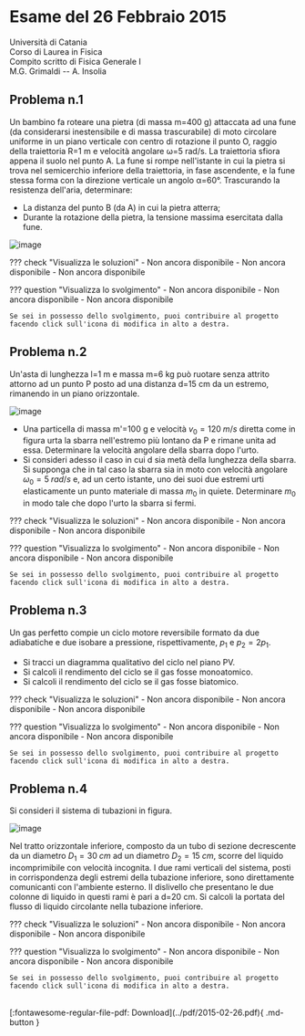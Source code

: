 # Esame del 26 Febbraio 2015
Università di Catania <br>
Corso di Laurea in Fisica <br>
Compito scritto di Fisica Generale I <br>
M.G. Grimaldi -- A. Insolia <br>

## Problema n.1
Un bambino fa roteare una pietra (di massa m=400 g) attaccata ad una fune (da considerarsi inestensibile e di massa trascurabile) di moto circolare uniforme in un piano verticale con centro di rotazione il punto O, raggio della traiettoria R=1 m e velocità angolare ω=5 rad/s. La traiettoria sfiora appena il suolo nel punto A. La fune si rompe nell'istante in cui la pietra si trova nel semicerchio inferiore della traiettoria, in fase ascendente, e la fune stessa forma con la direzione verticale un angolo α=60°. Trascurando la resistenza dell'aria, determinare:

- La distanza del punto B (da A) in cui la pietra atterra;
- Durante la rotazione della pietra, la tensione massima esercitata dalla fune.

![image](https://user-images.githubusercontent.com/77018886/153405894-686bf208-c7f1-4605-a079-bf917b3e4145.png)

??? check "Visualizza le soluzioni"
    - Non ancora disponibile
    - Non ancora disponibile
    - Non ancora disponibile

??? question "Visualizza lo svolgimento"
    - Non ancora disponibile
    - Non ancora disponibile
    - Non ancora disponibile
    
    Se sei in possesso dello svolgimento, puoi contribuire al progetto facendo click sull'icona di modifica in alto a destra.

## Problema n.2
Un'asta di lunghezza l=1 m e massa m=6 kg può ruotare senza attrito attorno ad un punto P posto ad una distanza d=15 cm da un estremo, rimanendo in un piano orizzontale.

![image](https://user-images.githubusercontent.com/77018886/153405942-4047c0b7-3999-4392-b452-be7c57d3d0ca.png)

- Una particella di massa m'=100 g e velocità $v_0=120 \; m/s$ diretta come in figura urta la sbarra nell'estremo più lontano da P e rimane unita ad essa. Determinare la velocità angolare della sbarra dopo l'urto.
- Si consideri adesso il caso in cui d sia metà della lunghezza della sbarra. Si supponga che in tal caso la sbarra sia in moto con velocità angolare $ω_0=5 \; rad/s$ e, ad un certo istante, uno dei suoi due estremi urti elasticamente un punto materiale di massa $m_0$ in quiete. Determinare $m_0$ in modo tale che dopo l'urto la sbarra si fermi.

??? check "Visualizza le soluzioni"
    - Non ancora disponibile
    - Non ancora disponibile
    - Non ancora disponibile

??? question "Visualizza lo svolgimento"
    - Non ancora disponibile
    - Non ancora disponibile
    - Non ancora disponibile
    
    Se sei in possesso dello svolgimento, puoi contribuire al progetto facendo click sull'icona di modifica in alto a destra.

## Problema n.3
Un gas perfetto compie un ciclo motore reversibile formato da due adiabatiche e due isobare a pressione, rispettivamente, $p_1$ e $p_2=2p_1$.

- Si tracci un diagramma qualitativo del ciclo nel piano PV.
- Si calcoli il rendimento del ciclo se il gas fosse monoatomico.
- Si calcoli il rendimento del ciclo se il gas fosse biatomico.

??? check "Visualizza le soluzioni"
    - Non ancora disponibile
    - Non ancora disponibile
    - Non ancora disponibile

??? question "Visualizza lo svolgimento"
    - Non ancora disponibile
    - Non ancora disponibile
    - Non ancora disponibile
    
    Se sei in possesso dello svolgimento, puoi contribuire al progetto facendo click sull'icona di modifica in alto a destra.

## Problema n.4
Si consideri il sistema di tubazioni in figura.

![image](https://user-images.githubusercontent.com/77018886/153405988-2b3fb5fb-d8f5-4d49-8bd8-7f380fb726f4.png)

Nel tratto orizzontale inferiore, composto da un tubo di sezione decrescente da un diametro $D_1=30 \; cm$ ad un diametro $D_2=15 \; cm$, scorre del liquido incomprimibile con velocità incognita. I due rami verticali del sistema, posti in corrispondenza degli estremi della tubazione inferiore, sono direttamente comunicanti con l'ambiente esterno. Il dislivello che presentano le due colonne di liquido in questi rami è pari a d=20 cm. Si calcoli la portata del flusso di liquido circolante nella tubazione inferiore.

??? check "Visualizza le soluzioni"
    - Non ancora disponibile
    - Non ancora disponibile
    - Non ancora disponibile

??? question "Visualizza lo svolgimento"
    - Non ancora disponibile
    - Non ancora disponibile
    - Non ancora disponibile
    
    Se sei in possesso dello svolgimento, puoi contribuire al progetto facendo click sull'icona di modifica in alto a destra.

<br>
[:fontawesome-regular-file-pdf: Download](../pdf/2015-02-26.pdf){ .md-button }
